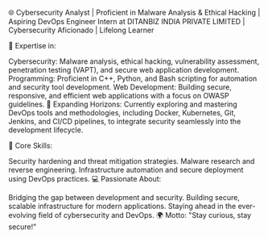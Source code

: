 🌐 Cybersecurity Analyst | Proficient in Malware Analysis & Ethical Hacking | Aspiring DevOps Engineer
Intern at DITANBIZ INDIA PRIVATE LIMITED | Cybersecurity Aficionado | Lifelong Learner

🔐 Expertise in:

Cybersecurity: Malware analysis, ethical hacking, vulnerability assessment, penetration testing (VAPT), and secure web application development.
Programming: Proficient in C++, Python, and Bash scripting for automation and security tool development.
Web Development: Building secure, responsive, and efficient web applications with a focus on OWASP guidelines.
🌟 Expanding Horizons:
Currently exploring and mastering DevOps tools and methodologies, including Docker, Kubernetes, Git, Jenkins, and CI/CD pipelines, to integrate security seamlessly into the development lifecycle.

🎯 Core Skills:

Security hardening and threat mitigation strategies.
Malware research and reverse engineering.
Infrastructure automation and secure deployment using DevOps practices.
💻 Passionate About:

Bridging the gap between development and security.
Building secure, scalable infrastructure for modern applications.
Staying ahead in the ever-evolving field of cybersecurity and DevOps.
🌍 Motto: "Stay curious, stay secure!"
